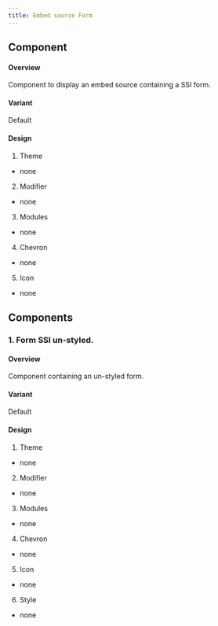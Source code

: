 ```yaml
---
title: Embed source Form
---
```

## Component
#### Overview
  Component to display an embed source containing a SSI form.
#### Variant 
  Default
#### Design
1. Theme
 * none
2. Modifier
 * none
3. Modules
 * none
4. Chevron
 * none
5. Icon
 * none
 
## Components
### 1. Form SSI un-styled.
#### Overview
  Component containing an un-styled form.
#### Variant 
  Default
#### Design
1. Theme
 * none
2. Modifier
 * none
3. Modules
 * none
4. Chevron
 * none
5. Icon
 * none
6. Style
 * none
